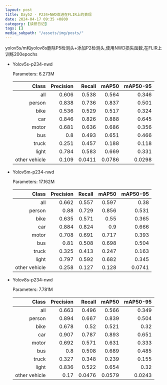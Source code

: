 ```yaml
---
layout: post
title: Day52 - P234+NWD改进在FLIR上的表现
date: 2024-04-17 09:35 +0800
category: [读研日记]
tags: []
media_subpath: "/assets/img/posts/"
---
```


yolov5s/m和yolov8s删除P5检测头+添加P2检测头,使用NWD损失函数,在FLIR上训练200epochs

- Yolov5s-p234-nwd

    Parameters: 6.273M

    |                Class| Precision|    Recall|     mAP50|  mAP50-95|
    |                 ---:|      ---:|      ---:|      ---:|      ---:|
    |                  all|     0.606|     0.538|     0.564|     0.346|
    |               person|     0.838|     0.736|     0.837|     0.501|
    |                 bike|     0.536|     0.529|     0.517|     0.324|
    |                  car|     0.846|     0.826|     0.888|     0.645|
    |                motor|     0.681|     0.636|     0.686|     0.356|
    |                  bus|       0.8|     0.493|     0.651|     0.466|
    |                truck|     0.251|     0.457|     0.188|     0.118|
    |                light|     0.784|     0.583|     0.669|     0.331|
    |        other vehicle|     0.109|    0.0411|    0.0786|    0.0298|

- Yolov5m-p234-nwd

    Parameters: 17.162M

    |                Class| Precision|    Recall|     mAP50|  mAP50-95|
    |                 ---:|      ---:|      ---:|      ---:|      ---:|
    |                  all|     0.662|     0.557|     0.597|      0.38|
    |               person|      0.88|     0.729|     0.856|     0.531|
    |                 bike|     0.635|     0.571|      0.55|     0.365|
    |                  car|     0.884|     0.824|       0.9|     0.666|
    |                motor|     0.708|     0.691|     0.717|     0.393|
    |                  bus|      0.81|     0.508|     0.698|     0.504|
    |                truck|     0.325|     0.413|     0.247|     0.163|
    |                light|     0.797|     0.592|     0.682|     0.345|
    |        other vehicle|     0.258|     0.127|     0.128|    0.0741|

- Yolov8s-p234-nwd

    Parameters: 7.781M

    |                Class| Precision|    Recall|     mAP50|  mAP50-95|
    |                 ---:|      ---:|      ---:|      ---:|      ---:|
    |                  all|     0.663|     0.496|     0.566|     0.349|
    |               person|     0.894|     0.667|     0.839|     0.504|
    |                 bike|     0.678|      0.52|     0.521|      0.32|
    |                  car|     0.907|     0.787|     0.893|     0.651|
    |                motor|     0.692|     0.571|     0.631|     0.333|
    |                  bus|       0.8|     0.508|     0.689|     0.485|
    |                truck|     0.327|     0.348|     0.239|     0.155|
    |                light|     0.836|     0.522|     0.654|      0.32|
    |        other vehicle|      0.17|    0.0476|    0.0579|    0.0243|
